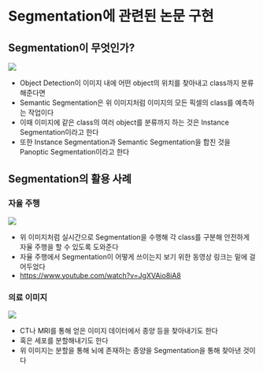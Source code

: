 # Segmentation에 관련된 논문 구현  
## Segmentation이 무엇인가?  
<img src = "https://www.jeremyjordan.me/content/images/2018/05/Screen-Shot-2018-05-17-at-7.42.16-PM.png">  
  
- Object Detection이 이미지 내에 어떤 object의 위치를 찾아내고 class까지 분류해준다면   
- Semantic Segmentation은 위 이미지처럼 이미지의 모든 픽셀의 class를 예측하는 작업이다  
- 이때 이미지에 같은 class의 여러 object를 분류까지 하는 것은 Instance Segmentation이라고 한다  
- 또한 Instance Segmentation과 Semantic Segmentation을 합친 것을 Panoptic Segmentation이라고 한다  

## Segmentation의 활용 사례  
### 자율 주행  
<img src = "https://blogs.nvidia.co.kr/wp-content/uploads/sites/16/2017/02/ces-computer-vision-example-web-398x256.gif">  

- 위 이미지처럼 실시간으로 Segmentation을 수행해 각 class를 구분해 안전하게 자율 주행을 할 수 있도록 도와준다  
- 자율 주행에서 Segmentation이 어떻게 쓰이는지 보기 위한 동영상 링크는 밑에 걸어두었다  
- https://www.youtube.com/watch?v=JgXVAio8iA8

### 의료 이미지  
<img src = "https://developer-blogs.nvidia.com/wp-content/uploads/2021/09/BRaTS-fig-1.png">  

- CT나 MRI를 통해 얻은 이미지 데이터에서 종양 등을 찾아내기도 한다  
- 혹은 세포를 분할해내기도 한다  
- 위 이미지는 분할을 통해 뇌에 존재하는 종양을 Segmentation을 통해 찾아낸 것이다
